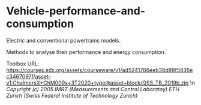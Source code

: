 # Vehicle-performance-and-consumption
Electric and conventional powertrains models.

Methods to analyse their performance and energy consumption.

Toolbox URL: https://courses.edx.org/assets/courseware/v1/ad5241766eeb38d88f5836ec3467097f/asset-v1:ChalmersX+ChM009x+3T2020+type@asset+block/QSS_TB_2019b.zip \n
*Copyright (c) 2005 IMRT (Measurements and Control Laboratoy) ETH Zurich (Swiss Federal Institute of Technology Zurich)*

